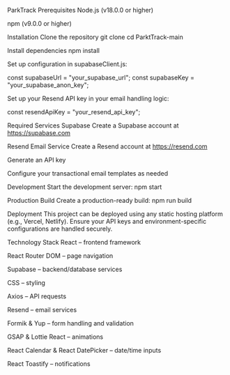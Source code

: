 ParkTrack
Prerequisites
Node.js (v18.0.0 or higher)

npm (v9.0.0 or higher)

Installation
Clone the repository
git clone <repository-url>
cd ParktTrack-main

Install dependencies
npm install

Set up configuration in supabaseClient.js:

const supabaseUrl = "your_supabase_url";
const supabaseKey = "your_supabase_anon_key";

Set up your Resend API key in your email handling logic:

const resendApiKey = "your_resend_api_key";


Required Services
Supabase
Create a Supabase account at https://supabase.com


Resend Email Service
Create a Resend account at https://resend.com

Generate an API key

Configure your transactional email templates as needed

Development
Start the development server:
npm start

Production Build
Create a production-ready build:
npm run build

Deployment
This project can be deployed using any static hosting platform (e.g., Vercel, Netlify). Ensure your API keys and environment-specific configurations are handled securely.

Technology Stack
React – frontend framework

React Router DOM – page navigation

Supabase – backend/database services

CSS – styling

Axios – API requests

Resend – email services

Formik & Yup – form handling and validation

GSAP & Lottie React – animations

React Calendar & React DatePicker – date/time inputs

React Toastify – notifications

